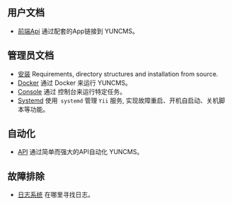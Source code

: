 ## 用户文档

- [前端Api](frontend.md) 通过配套的App链接到 YUNCMS。


## 管理员文档

- [安装](install.md) Requirements, directory structures and installation from source.
- [Docker](docker.md) 通过 Docker 来运行 YUNCMS。
- [Console](console.md) 通过 控制台来运行特定任务。
- [Systemd](systemd.md) 使用` systemd` 管理 `Yii` 服务, 实现故障重启、开机自启动、关机脚本等功能。

## 自动化

- [API](api.md) 通过简单而强大的API自动化 YUNCMS。

## 故障排除

- [日志系统](administration/logs.md) 在哪里寻找日志。